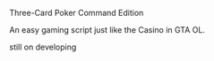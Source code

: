 Three-Card Poker Command Edition

An easy gaming script just like the Casino in GTA OL.

still on developing